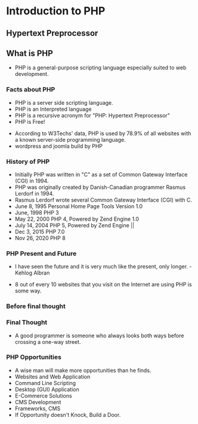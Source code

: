 # Introduction to PHP

## Hypertext Preprocessor

## What is PHP

- PHP is a general-purpose scripting language especially suited to web development.

### Facts about PHP

- PHP is a server side scripting language.
- PHP is an Interpreted language
- PHP is a recursive acronym for "PHP: Hypertext Preprocessor"
- PHP is Free!

* According to W3Techs' data, PHP is used by 78.9% of all websites with a known server-side programming language.
* wordpress and joomla build by PHP

### History of PHP

- Initially PHP was written in "C" as a set of Common Gateway Interface (CGI) in 1994.
- PHP was originally created by Danish-Canadian programmer Rasmus Lerdorf in 1994.
- Rasmus Lerdorf wrote several Common Gateway Interface (CGI) with C.
- June 8, 1995 Personal Home Page Tools Version 1.0
- June, 1998 PHP 3
- May 22, 2000 PHP 4, Powered by Zend Engine 1.0
- July 14, 2004 PHP 5, Powered by Zend Engine ||
- Dec 3, 2015 PHP 7.0
- Nov 26, 2020 PHP 8

### PHP Present and Future

- I have seen the future and it is very much like the present, only longer. - Kehlog Albran

- 8 out of every 10 websites that you visit on the Internet are using PHP is some way.

### Before final thought

### Final Thought

- A good programmer is someone who always looks both ways before crossing a one-way street.

### PHP Opportunities

- A wise man will make more opportunities than he finds.
- Websites and Web Application
- Command Line Scripting
- Desktop (GUI) Application
- E-Commerce Solutions
- CMS Development
- Frameworks, CMS
- If Opportunity doesn't Knock, Build a Door.
